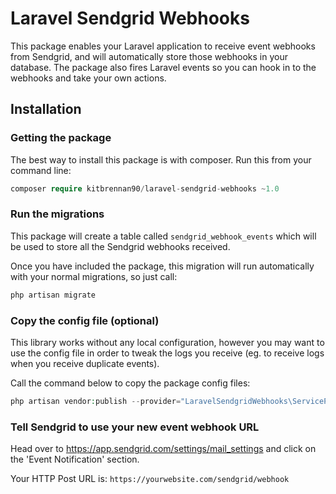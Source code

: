 # Laravel Sendgrid Webhooks

This package enables your Laravel application to receive event webhooks from Sendgrid, and will automatically store those 
webhooks in your database. The package also fires Laravel events so you can hook in to the webhooks and take your own 
actions.


## Installation

### Getting the package

The best way to install this package is with composer. Run this from your command line: 
```php
composer require kitbrennan90/laravel-sendgrid-webhooks ~1.0
```

### Run the migrations

This package will create a table called `sendgrid_webhook_events` which will be used to store all the Sendgrid webhooks received.

Once you have included the package, this migration will run automatically with your normal migrations, so just call:

```php
php artisan migrate
```

### Copy the config file (optional)

This library works without any local configuration, however you may want to use the config file in order to tweak the logs you receive (eg. to receive logs when you receive duplicate events). 

Call the command below to copy the package config files:
```php
php artisan vendor:publish --provider="LaravelSendgridWebhooks\ServiceProvider"
```

### Tell Sendgrid to use your new event webhook URL

Head over to https://app.sendgrid.com/settings/mail_settings and click on the 'Event Notification' section.

Your HTTP Post URL is: `https://yourwebsite.com/sendgrid/webhook`

